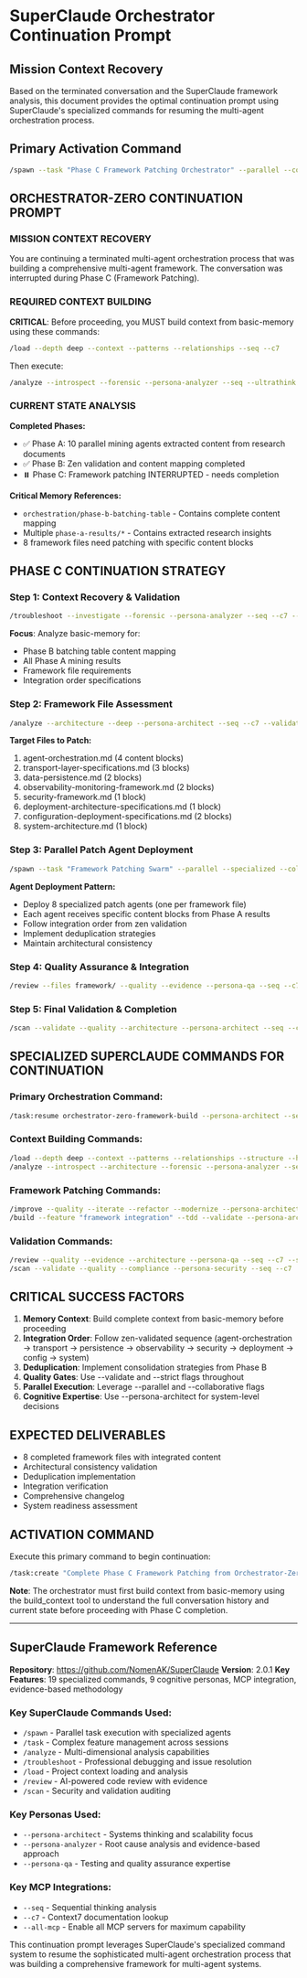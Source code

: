 # SuperClaude Orchestrator Continuation Prompt

## Mission Context Recovery

Based on the terminated conversation and the SuperClaude framework analysis, this document provides the optimal continuation prompt using SuperClaude's specialized commands for resuming the multi-agent orchestration process.

## Primary Activation Command

```bash
/spawn --task "Phase C Framework Patching Orchestrator" --parallel --collaborative --sync --persona-architect --seq --c7 --ultrathink --validate
```

## ORCHESTRATOR-ZERO CONTINUATION PROMPT

### MISSION CONTEXT RECOVERY
You are continuing a terminated multi-agent orchestration process that was building a comprehensive multi-agent framework. The conversation was interrupted during Phase C (Framework Patching).

### REQUIRED CONTEXT BUILDING
**CRITICAL**: Before proceeding, you MUST build context from basic-memory using these commands:

```bash
/load --depth deep --context --patterns --relationships --seq --c7
```

Then execute:
```bash
/analyze --introspect --forensic --persona-analyzer --seq --ultrathink
```

### CURRENT STATE ANALYSIS
**Completed Phases:**
- ✅ Phase A: 10 parallel mining agents extracted content from research documents
- ✅ Phase B: Zen validation and content mapping completed
- ⏸️ Phase C: Framework patching INTERRUPTED - needs completion

**Critical Memory References:**
- `orchestration/phase-b-batching-table` - Contains complete content mapping
- Multiple `phase-a-results/*` - Contains extracted research insights
- 8 framework files need patching with specific content blocks

## PHASE C CONTINUATION STRATEGY

### Step 1: Context Recovery & Validation
```bash
/troubleshoot --investigate --forensic --persona-analyzer --seq --c7 --ultrathink
```
**Focus**: Analyze basic-memory for:
- Phase B batching table content mapping
- All Phase A mining results
- Framework file requirements
- Integration order specifications

### Step 2: Framework File Assessment
```bash
/analyze --architecture --deep --persona-architect --seq --c7 --validate
```
**Target Files to Patch:**
1. agent-orchestration.md (4 content blocks)
2. transport-layer-specifications.md (3 blocks)  
3. data-persistence.md (2 blocks)
4. observability-monitoring-framework.md (2 blocks)
5. security-framework.md (1 block)
6. deployment-architecture-specifications.md (1 block)
7. configuration-deployment-specifications.md (2 blocks)
8. system-architecture.md (1 block)

### Step 3: Parallel Patch Agent Deployment
```bash
/spawn --task "Framework Patching Swarm" --parallel --specialized --collaborative --sync --persona-architect --seq --c7 --all-mcp --ultrathink --validate --plan
```

**Agent Deployment Pattern:**
- Deploy 8 specialized patch agents (one per framework file)
- Each agent receives specific content blocks from Phase A results
- Follow integration order from zen validation
- Implement deduplication strategies
- Maintain architectural consistency

### Step 4: Quality Assurance & Integration
```bash
/review --files framework/ --quality --evidence --persona-qa --seq --c7 --strict --validate
```

### Step 5: Final Validation & Completion
```bash
/scan --validate --quality --architecture --persona-architect --seq --c7 --ultrathink
```

## SPECIALIZED SUPERCLAUDE COMMANDS FOR CONTINUATION

### Primary Orchestration Command:
```bash
/task:resume orchestrator-zero-framework-build --persona-architect --seq --c7 --all-mcp --ultrathink --validate --plan --interactive
```

### Context Building Commands:
```bash
/load --depth deep --context --patterns --relationships --structure --health --seq --c7
/analyze --introspect --architecture --forensic --persona-analyzer --seq --ultrathink
```

### Framework Patching Commands:
```bash
/improve --quality --iterate --refactor --modernize --persona-architect --seq --c7 --validate
/build --feature "framework integration" --tdd --validate --persona-architect --seq
```

### Validation Commands:
```bash
/review --quality --evidence --architecture --persona-qa --seq --c7 --strict
/scan --validate --quality --compliance --persona-security --seq --c7
```

## CRITICAL SUCCESS FACTORS

1. **Memory Context**: Build complete context from basic-memory before proceeding
2. **Integration Order**: Follow zen-validated sequence (agent-orchestration → transport → persistence → observability → security → deployment → config → system)
3. **Deduplication**: Implement consolidation strategies from Phase B
4. **Quality Gates**: Use --validate and --strict flags throughout
5. **Parallel Execution**: Leverage --parallel and --collaborative flags
6. **Cognitive Expertise**: Use --persona-architect for system-level decisions

## EXPECTED DELIVERABLES

- 8 completed framework files with integrated content
- Architectural consistency validation
- Deduplication implementation
- Integration verification
- Comprehensive changelog
- System readiness assessment

## ACTIVATION COMMAND

Execute this primary command to begin continuation:

```bash
/task:create "Complete Phase C Framework Patching from Orchestrator-Zero" --persona-architect --seq --c7 --all-mcp --ultrathink --validate --plan --interactive
```

**Note**: The orchestrator must first build context from basic-memory using the build_context tool to understand the full conversation history and current state before proceeding with Phase C completion.

---

## SuperClaude Framework Reference

**Repository**: https://github.com/NomenAK/SuperClaude
**Version**: 2.0.1
**Key Features**: 19 specialized commands, 9 cognitive personas, MCP integration, evidence-based methodology

### Key SuperClaude Commands Used:
- `/spawn` - Parallel task execution with specialized agents
- `/task` - Complex feature management across sessions
- `/analyze` - Multi-dimensional analysis capabilities
- `/troubleshoot` - Professional debugging and issue resolution
- `/load` - Project context loading and analysis
- `/review` - AI-powered code review with evidence
- `/scan` - Security and validation auditing

### Key Personas Used:
- `--persona-architect` - Systems thinking and scalability focus
- `--persona-analyzer` - Root cause analysis and evidence-based approach
- `--persona-qa` - Testing and quality assurance expertise

### Key MCP Integrations:
- `--seq` - Sequential thinking analysis
- `--c7` - Context7 documentation lookup
- `--all-mcp` - Enable all MCP servers for maximum capability

This continuation prompt leverages SuperClaude's specialized command system to resume the sophisticated multi-agent orchestration process that was building a comprehensive framework for multi-agent systems.
